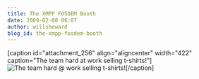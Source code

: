 ```yaml
---
title: The XMPP FOSDEM Booth
date: 2009-02-08 06:07
author: willsheward
blog_id: the-xmpp-fosdem-booth
---
```


[caption id="attachment\_256" align="aligncenter" width="422" caption="The team hard at work selling t-shirts!"]![The team hard @ work selling t-shirts!](http://stage.xmpp.org/wp-content/uploads/2009/02/6.jpg "The team hard @ work selling t-shirts!")[/caption]

